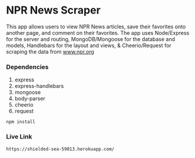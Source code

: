 # NPR News Scraper

This app allows users to view NPR News articles, save their favorites onto another page, and comment on their favorites. The app uses Node/Express for the server and routing, MongoDB/Mongoose for the database and models, Handlebars for the layout and views, & Cheerio/Request for scraping the data from www.npr.org

### Dependencies

1. express
2. express-handlebars
3. mongoose
4. body-parser
5. cheerio
6. request

```
npm install
```

### Live Link

```
https://shielded-sea-59013.herokuapp.com/
```
